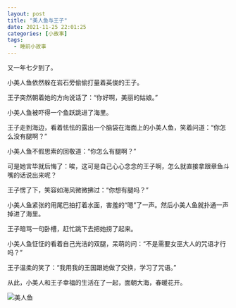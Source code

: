 ```yaml
---
layout: post
title: "美人鱼与王子"
date: 2021-11-25 22:01:25
categories: [小故事]
tags:
  - 睡前小故事
---
```



又一年七夕到了。

小美人鱼依然躲在岩石旁偷偷打量着英俊的王子。

王子突然朝着她的方向说话了：“你好啊，美丽的姑娘。”

小美人鱼被吓得一个鱼跃跳进了海里。

王子走到海边，看着怯怯的露出一个脑袋在海面上的小美人鱼，笑着问道：“你怎么没有腿啊？”

小美人鱼不假思索的回敬道：“你怎么有腿啊？”

可是她言毕就后悔了：唉，这可是自己心心念念的王子啊，怎么就直接拿跟章鱼斗嘴的话说出来呢？

王子愣了下，笑容如海风微微拂过：“你想有腿吗？”

小美人鱼紧张的用尾巴拍打着水面，害羞的“嗯”了一声。然后小美人鱼就扑通一声掉进了海里。

王子暗骂一句卧槽，赶忙跳下去把她捞了起来。

小美人鱼怔怔的看着自己光洁的双腿，呆萌的问：“不是需要女巫大人的咒语才行吗？”

王子温柔的笑了：“我用我的王国跟她做了交换，学习了咒语。”

从此，小美人和王子幸福的生活在了一起，面朝大海，春暖花开。

![美人鱼](https://i.loli.net/2021/11/28/sCyxQDKBWHg6i75.jpg)

